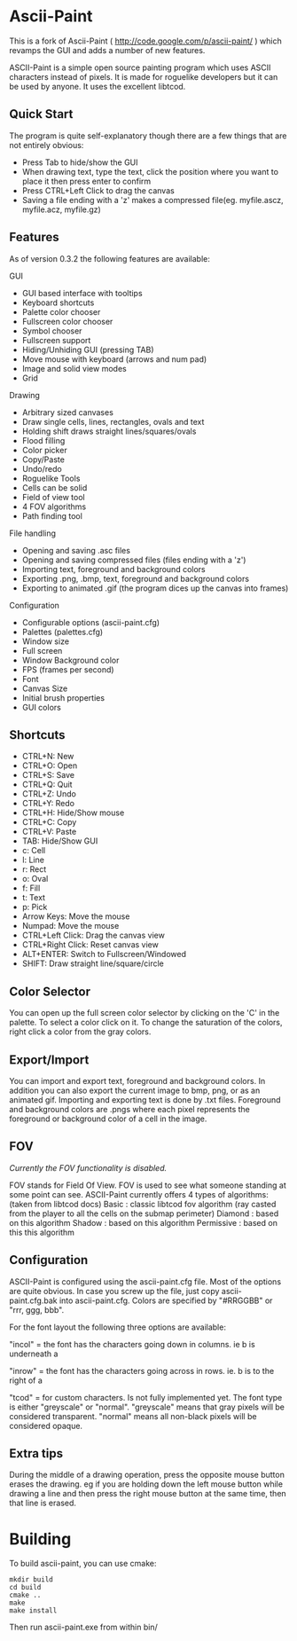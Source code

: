 Ascii-Paint
===========

This is a fork of Ascii-Paint ( http://code.google.com/p/ascii-paint/ ) which revamps the GUI and adds a number of new features.

ASCII-Paint is a simple open source painting program which uses ASCII characters instead of pixels. It is made for roguelike developers but it can be used by anyone. It uses the excellent libtcod. 

Quick Start
-----------

The program is quite self-explanatory though there are a few things that are not entirely obvious:

*  Press Tab to hide/show the GUI
*  When drawing text, type the text, click the position where you want to place it then press enter to confirm
*  Press CTRL+Left Click to drag the canvas
*  Saving a file ending with a 'z' makes a compressed file(eg. myfile.ascz, myfile.acz, myfile.gz)

Features
-----------
As of version 0.3.2 the following features are available:

GUI

*  GUI based interface with tooltips 
*  Keyboard shortcuts 
*  Palette color chooser 
*  Fullscreen color chooser 
*  Symbol chooser 
*  Fullscreen support 
*  Hiding/Unhiding GUI (pressing TAB) 
*  Move mouse with keyboard (arrows and num pad) 
*  Image and solid view modes
*  Grid

Drawing

*  Arbitrary sized canvases
*  Draw single cells, lines, rectangles, ovals and text 
*  Holding shift draws straight lines/squares/ovals 
*  Flood filling 
*  Color picker 
*  Copy/Paste
*  Undo/redo 
*  Roguelike Tools
*  Cells can be solid
*  Field of view tool 
*  4 FOV algorithms 
*  Path finding tool

File handling

*  Opening and saving .asc files
*  Opening and saving compressed files (files ending with a 'z') 
*  Importing text, foreground and background colors 
*  Exporting .png, .bmp, text, foreground and background colors
*  Exporting to animated .gif (the program dices up the canvas into frames)

Configuration

*  Configurable options (ascii-paint.cfg) 
*  Palettes (palettes.cfg)
*  Window size 
*  Full screen 
*  Window Background color 
*  FPS (frames per second)
*  Font
*  Canvas Size 
*  Initial brush properties 
*  GUI colors

Shortcuts
---------

*  CTRL+N: New
*  CTRL+O: Open
*  CTRL+S: Save
*  CTRL+Q: Quit
*  CTRL+Z: Undo 
*  CTRL+Y: Redo 
*  CTRL+H: Hide/Show mouse
*  CTRL+C: Copy 
*  CTRL+V: Paste  
*  TAB: Hide/Show GUI 
*  c: Cell 
*  l: Line 
*  r: Rect 
*  o: Oval 
*  f: Fill 
*  t: Text
*  p: Pick 
*  Arrow Keys: Move the mouse 
*  Numpad: Move the mouse 
*  CTRL+Left Click: Drag the canvas view 
*  CTRL+Right Click: Reset canvas view 
*  ALT+ENTER: Switch to Fullscreen/Windowed 
*  SHIFT: Draw straight line/square/circle

Color Selector
--------------
You can open up the full screen color selector by clicking on the 'C' in the palette.
To select a color click on it.
To change the saturation of the colors, right click a color from the gray colors.

Export/Import
-------------
You can import and export text, foreground and background colors. In addition you can also export the current image to bmp, png, or as an animated gif.
Importing and exporting text is done by .txt files.
Foreground and background colors are .pngs where each pixel represents the foreground or background color of a cell in the image.

FOV
---
_Currently the FOV functionality is disabled._

FOV stands for Field Of View. FOV is used to see what someone standing at some point can see. ASCII-Paint currently offers 4 types of algorithms:
(taken from libtcod docs)
Basic : classic libtcod fov algorithm (ray casted from the player to all the cells on the submap perimeter)
Diamond : based on this algorithm
Shadow : based on this algorithm
Permissive : based on this this algorithm
 
Configuration
-------------
ASCII-Paint is configured using the ascii-paint.cfg file. Most of the options are quite obvious. In case you screw up the file, just copy ascii-paint.cfg.bak into ascii-paint.cfg.
Colors are specified by "#RRGGBB" or "rrr, ggg, bbb".

For the font layout the following three options are available: 

"incol" = the font has the characters going down in columns. ie b is underneath a

"inrow" = the font has the characters going across in rows. ie. b is to the right of a

"tcod" = for custom characters. Is not fully implemented yet. 
The font type is either "greyscale" or "normal". "greyscale" means that gray pixels will be considered transparent. "normal" means all non-black pixels will be considered opaque.

Extra tips
----------
During the middle of a drawing operation, press the opposite mouse button erases the drawing. eg if you are holding down the left mouse button while drawing a line and then press the right mouse button at the same time, then that line is erased. 

Building
========

To build ascii-paint, you can use cmake:

    mkdir build
    cd build
    cmake ..
    make
    make install

Then run ascii-paint.exe from within bin/
